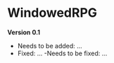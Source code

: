 # WindowedRPG

<strong>Version 0.1</strong>
- Needs to be added:
...
- Fixed:
...
-Needs to be fixed:
...
